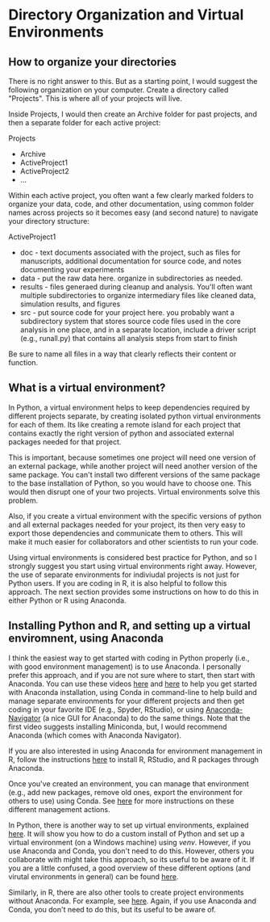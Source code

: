 # Directory Organization and Virtual Environments

## How to organize your directories

There is no right answer to this. But as a starting point, I would suggest the following organization on your computer. Create a directory called "Projects". This is where all of your projects will live. 

Inside Projects, I would then create an Archive folder for past projects, and then a separate folder for each active project:

Projects
* Archive
* ActiveProject1
* ActiveProject2
* ...

Within each active project, you often want a few clearly marked folders to organize your data, code, and other documentation, using common folder names across projects so it becomes easy (and second nature) to navigate your directory structure:

ActiveProject1
* doc - text documents associated with the project, such as files for manuscripts, additional documentation for source code, and notes documenting your experiments
* data - put the raw data here. organize in subdirectories as needed.
* results - files generaed during cleanup and analysis. You'll often want multiple subdirectories to organize intermediary files like cleaned data, simulation results, and figures
* src - put source code for your project here. you probably want a subdirectory system that stores source code files used in the core analysis in one place, and in a separate location, include a driver script (e.g., runall.py) that contains all analysis steps from start to finish

Be sure to name all files in a way that clearly reflects their content or function. 

## What is a virtual environment?

In Python, a virtual environment helps to keep dependencies required by different projects separate, by creating isolated python virtual environments for each of them. Its like creating a remote island for each project that contains exactly the right version of python and associated external packages needed for that project. 

This is important, because sometimes one project will need one version of an external package, while another project will need another version of the same package. You can't install two different versions of the same package to the base installation of Python, so you would have to choose one. This would then disrupt one of your two projects. Virtual environments solve this problem. 

Also, if you create a virtual environment with the specific versions of python and all external packages needed for your project, its then very easy to export those dependencies and communicate them to others. This will make it much easier for collaborators and other scientists to run your code. 

Using virtual environments is considered best practice for Python, and so I strongly suggest you start using virtual environments right away. However, the use of separate environments for indiviudal projects is not just for Python users. If you are coding in R, it is also helpful to follow this approach. The next section provides some instructions on how to do this in either Python or R using Anaconda. 
 
## Installing Python and R, and setting up a virtual enviromnent, using Anaconda

I think the easiest way to get started with coding in Python properly (i.e., with good environment management) is to use Anaconda. I personally prefer this approach, and if you are not sure where to start, then start with Anaconda. You can use these videos [here](https://www.youtube.com/watch?v=23aQdrS58e0&feature=youtu.be) and [here](https://www.youtube.com/watch?v=AEFVbCcYVTY&feature=youtu.be) to help you get started with Anaconda installation, using Conda in command-line to help build and manage separate environments for your different projects and then get coding in your favorite IDE (e.g., Spyder, RStudio), or using [Anaconda-Navigator](https://docs.anaconda.com/navigator/index.html) (a nice GUI for Anaconda) to do the same things. Note that the first video suggests installing Miniconda, but, I would recommend Anaconda (which comes with Anaconda Navigator). 

If you are also interested in using Anaconda for environment management in R, follow the instructions [here](https://docs.anaconda.com/navigator/tutorials/create-r-environment/) to install R, RStudio, and R packages through Anaconda.

Once you've created an environment, you can manage that environment (e.g., add new packages, remove old ones, export the environment for others to use) using Conda. See [here](https://conda.io/projects/conda/en/latest/user-guide/tasks/manage-environments.html) for more instructions on these different management actions.  

In Python, there is another way to set up virtual environments, explained [here](https://www.youtube.com/watch?v=28eLP22SMTA&t=572s). It will show you how to do a custom install of Python and set up a virtual environment (on a Windows machine) using *venv*. However, if you use Anaconda and Conda, you don't need to do this. However, others you collaborate with might take this approach, so its useful to be aware of it. If you are a little confused, a good overview of these different options (and virutal environments in general) can be found [here](https://realpython.com/python-virtual-environments-a-primer/#what-other-popular-options-exist-aside-from-venv).

Similarly, in R, there are also other tools to create project environments without Anaconda. For example, see [here](https://posit.co/blog/renv-project-environments-for-r/). Again, if you use Anaconda and Conda, you don't need to do this, but its useful to be aware of. 

